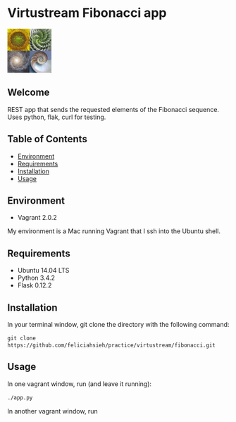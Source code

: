 # Virtustream Fibonacci app

<img src="fibonacci.jpg" style="height:100px" />

## Welcome
REST app that sends the requested elements of the Fibonacci sequence. Uses python, flak, curl for testing.

## Table of Contents
* [Environment](#environment)
* [Requirements](#requirements)
* [Installation](#installation)
* [Usage](#usage)


## Environment
* Vagrant 2.0.2

My environment is a Mac running Vagrant that I ssh into the Ubuntu shell.

## Requirements
* Ubuntu 14.04 LTS
* Python 3.4.2
* Flask 0.12.2

## Installation
In your terminal window, git clone the directory with the following command:
```
git clone https://github.com/feliciahsieh/practice/virtustream/fibonacci.git
```

## Usage
In one vagrant window, run (and leave it running):
```sh
./app.py
```

In another vagrant window, run
```curl 127.0.0.1 ....[to be updated]
```
